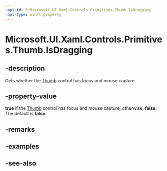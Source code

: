 ```yaml
---
-api-id: P:Microsoft.UI.Xaml.Controls.Primitives.Thumb.IsDragging
-api-type: winrt property
---
```


<!-- Property syntax
public bool IsDragging { get; }
-->

# Microsoft.UI.Xaml.Controls.Primitives.Thumb.IsDragging

## -description
Gets whether the [Thumb](thumb.md) control has focus and mouse capture.

## -property-value
**true** if the [Thumb](thumb.md) control has focus and mouse capture; otherwise, **false**. The default is **false**.

## -remarks

## -examples

## -see-also
